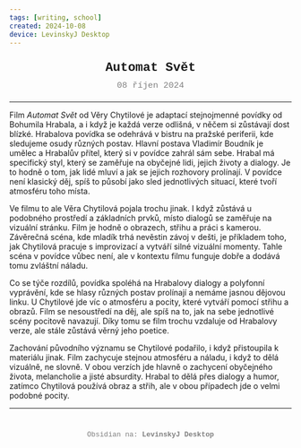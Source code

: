 ```yaml
---
tags: [writing, school]
created: 2024-10-08
device: LevinskyJ Desktop
---
```

<div style="text-align: center; font-size: 1.6em; font-weight: bold; padding: 10px 0; font-family: Courier New">
  Automat Svět
</div>

<div style="text-align: center; color: gray; font-size: 1.1em; margin-bottom: 20px; font-family: Courier New">  08 říjen 2024
</div>

---

Film _Automat Svět_ od Věry Chytilové je adaptací stejnojmenné povídky od Bohumila Hrabala, a i když je každá verze odlišná, v něčem si zůstávají dost blízké. Hrabalova povídka se odehrává v bistru na pražské periferii, kde sledujeme osudy různých postav. Hlavní postava Vladimír Boudník je umělec a Hrabalův přítel, který si v povídce zahrál sám sebe. Hrabal má specifický styl, který se zaměřuje na obyčejné lidi, jejich životy a dialogy. Je to hodně o tom, jak lidé mluví a jak se jejich rozhovory prolínají. V povídce není klasický děj, spíš to působí jako sled jednotlivých situací, které tvoří atmosféru toho místa.

Ve filmu to ale Věra Chytilová pojala trochu jinak. I když zůstává u podobného prostředí a základních prvků, místo dialogů se zaměřuje na vizuální stránku. Film je hodně o obrazech, střihu a práci s kamerou. Závěrečná scéna, kde mladík trhá nevěstin závoj v dešti, je příkladem toho, jak Chytilová pracuje s improvizací a vytváří silné vizuální momenty. Tahle scéna v povídce vůbec není, ale v kontextu filmu funguje dobře a dodává tomu zvláštní náladu.

Co se týče rozdílů, povídka spoléhá na Hrabalovy dialogy a polyfonní vyprávění, kde se hlasy různých postav prolínají a nemáme jasnou dějovou linku. U Chytilové jde víc o atmosféru a pocity, které vytváří pomocí střihu a obrazů. Film se nesoustředí na děj, ale spíš na to, jak na sebe jednotlivé scény pocitově navazují. Díky tomu se film trochu vzdaluje od Hrabalovy verze, ale stále zůstává věrný jeho poetice.

Zachování původního významu se Chytilové podařilo, i když přistoupila k materiálu jinak. Film zachycuje stejnou atmosféru a náladu, i když to dělá vizuálně, ne slovně. V obou verzích jde hlavně o zachycení obyčejného života, melancholie a jisté absurdity. Hrabal to dělá přes dialogy a humor, zatímco Chytilová používá obraz a střih, ale v obou případech jde o velmi podobné pocity.

---

<div style="text-align: center; color: gray; font-size: 0.9em; margin-top: 40px; font-family: Courier New">
  Obsidian na: <strong>LevinskyJ Desktop</strong>
</div>
